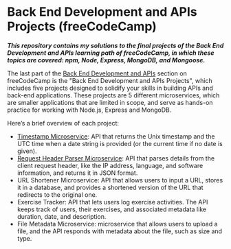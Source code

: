 # Back End Development and APIs Projects (freeCodeCamp)

***This repository contains my solutions to the final projects of the Back End Development and APIs learning path of freeCodeCamp,
in which these topics are covered: npm, Node, Express, MongoDB, and Mongoose.***

The last part of the [Back End Development and APIs](https://www.freecodecamp.org/learn/back-end-development-and-apis) section on freeCodeCamp is the "Back End Development and APIs Projects", which includes five projects designed to solidify your skills in building APIs and back-end applications. These projects are 5 different microservices, which are smaller applications that are limited in scope, and serve as hands-on practice for working with Node.js, Express and MongoDB.

Here’s a brief overview of each project:
 - [Timestamp Microservice](https://github.com/ningia92/back-end-projects-fcc/tree/main/project-timestamp): API that returns the Unix timestamp and the UTC time when a date string is provided (or the current time if no date is given).
 - [Request Header Parser Microservice](https://github.com/ningia92/back-end-projects-fcc/tree/main/project-headerparser): API that parses details from the client request header, like the IP address, language, and software information, and returns it in JSON format.
 - URL Shortener Microservice: API that allows users to input a URL, stores it in a database, and provides a shortened version of the URL that redirects to the original one.
 - Exercise Tracker: API that lets users log exercise activities. The API keeps track of users, their exercises, and associated metadata like duration, date, and description.
 - File Metadata Microservice: microservice that allows users to upload a file, and the API responds with metadata about the file, such as size and type.


